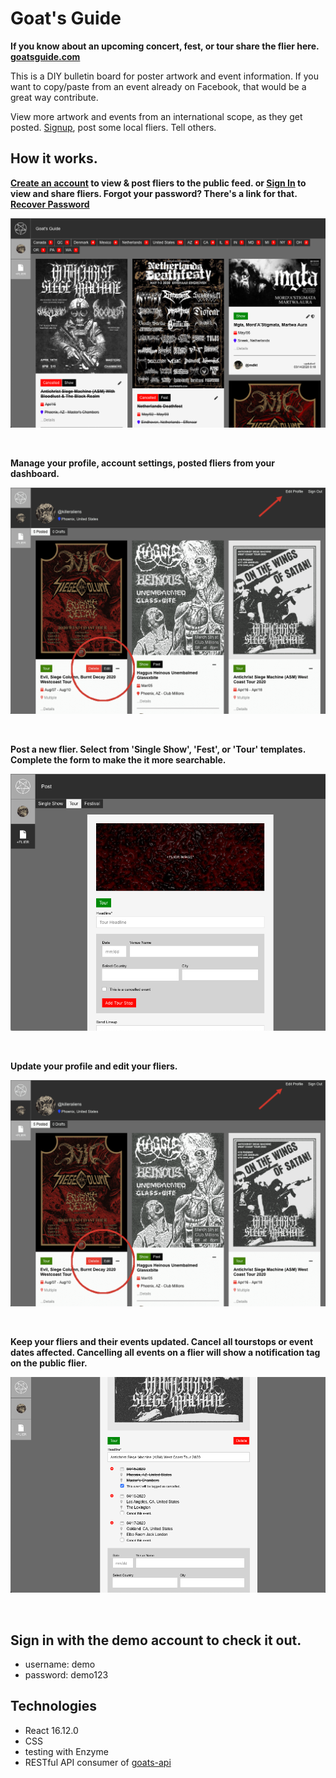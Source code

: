 # Goat's Guide

**If you know about an upcoming concert, fest, or tour share the flier here. [goatsguide.com](https://goatsguide.com)**

This is a DIY bulletin board for poster artwork and event information.
If you want to copy/paste from an event already on Facebook,
that would be a great way contribute.

View more artwork and events from an international scope, as they get posted.
[Signup](https://goatsguide.com/public/signup), post some local fliers. Tell others.


## How it works.

**[Create an account](https://goatsguide.com/public/signup) to view & post fliers to the public feed. or [Sign In](https://goatsguide.com/public/signin) to view and share fliers. Forgot your password? There's a link for that. [Recover Password](https://goatsguide.com/public/recover)**

![flier feed screenshot](./src/assets/ss-flier-feed.png)

<br/>

**Manage your profile, account settings, posted fliers from your dashboard.**

![dashboard screenshot](./src/assets/ss-edit-flier-profile.png)

<br/>

**Post a new flier. Select from 'Single Show', 'Fest', or 'Tour' templates. Complete the form to make the it more searchable.**

![post flier screenshot](./src/assets/ss-create-flier.png)

<br/>

**Update your profile and edit your fliers.**

![post flier screenshot](./src/assets/ss-edit-flier-profile.png)

<br/>

**Keep your fliers and their events updated. Cancel all tourstops or event dates affected. Cancelling all events on a flier will show a notification tag on the public flier.**

![post flier screenshot](./src/assets/ss-cancel-events.png)

<br/>

## Sign in with the demo account to check it out.
- username: demo
- password: demo123


## Technologies

- React 16.12.0
- CSS
- testing with Enzyme
- RESTful API consumer of [goats-api](https://github.com/killeraliens/goats-api)


